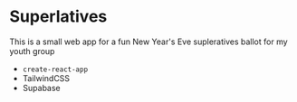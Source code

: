 # Superlatives

This is a small web app for a fun New Year's Eve supleratives ballot for my youth group

* `create-react-app`
* TailwindCSS
* Supabase
